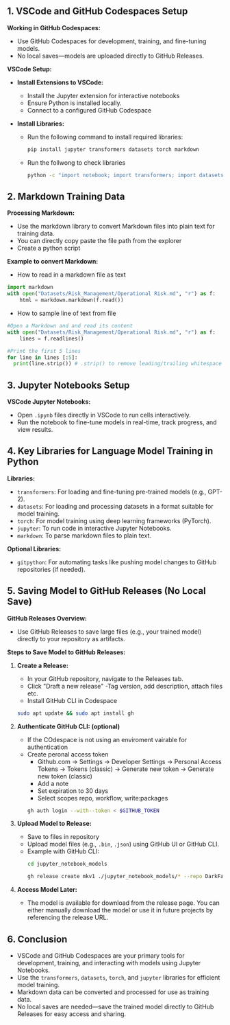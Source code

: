 ## 1. VSCode and GitHub Codespaces Setup

**Working in GitHub Codespaces:**

- Use GitHub Codespaces for development, training, and fine-tuning models.
- No local saves—models are uploaded directly to GitHub Releases.

**VSCode Setup:**

- **Install Extensions to VSCode:**
  - Install the Jupyter extension for interactive notebooks
  - Ensure Python is installed locally.
  - Connect to a configured GitHub Codespace 

- **Install Libraries:**
  - Run the following command to install required libraries:
    ```bash
    pip install jupyter transformers datasets torch markdown
    ```
  - Run the follwong to check libraries
    ```bash
    python -c "import notebook; import transformers; import datasets; import torch; import markdown; print('Jupyter notebook version:', notebook.__version__); print('Transformers version:', transformers.__version__); print('Datasets version:', datasets.__version__); print('Torch version:', torch.__version__); print('Markdown version:', markdown.__version__)"
    ```

## 2. Markdown Training Data

**Processing Markdown:**

- Use the markdown library to convert Markdown files into plain text for training data.
- You can directly copy paste the file path from the explorer
- Create a python script

**Example to convert Markdown:**

- How to read in a markdown file as text
```python
import markdown
with open("Datasets/Risk_Management/Operational Risk.md", "r") as f:
    html = markdown.markdown(f.read())
```
- How to sample line of text from file
```python
#Open a Markdown and and read its content
with open("Datasets/Risk_Management/Operational Risk.md", "r") as f:
    lines = f.readlines()

#Print the first 5 lines
for line in lines [:5]:
  print(line.strip()) # .strip() to remove leading/trailing whitespace or new line
```


## 3. Jupyter Notebooks Setup

**VSCode Jupyter Notebooks:**

- Open `.ipynb` files directly in VSCode to run cells interactively.
- Run the notebook to fine-tune models in real-time, track progress, and view results.

## 4. Key Libraries for Language Model Training in Python

**Libraries:**

- `transformers`: For loading and fine-tuning pre-trained models (e.g., GPT-2).
- `datasets`: For loading and processing datasets in a format suitable for model training.
- `torch`: For model training using deep learning frameworks (PyTorch).
- `jupyter`: To run code in interactive Jupyter Notebooks.
- `markdown`: To parse markdown files to plain text.

**Optional Libraries:**

- `gitpython`: For automating tasks like pushing model changes to GitHub repositories (if needed).

## 5. Saving Model to GitHub Releases (No Local Save)

**GitHub Releases Overview:**

- Use GitHub Releases to save large files (e.g., your trained model) directly to your repository as artifacts.

**Steps to Save Model to GitHub Releases:**

1. **Create a Release:**
   - In your GitHub repository, navigate to the Releases tab.
   - Click "Draft a new release"
    -Tag version, add description, attach files etc.
   - Install GitHub CLI in Codespace
   ```bash
   sudo apt update && sudo apt install gh
   ```

2. **Authenticate GitHub CLI: (optional)**
    - If the COdespace is not using an enviroment vairable for authentication
    - Create peronal access token
      - Github.com -> Settings -> Developer Settings -> Personal Access Tokens -> Tokens (classic) -> Generate new token -> Generate new token (classic) 
      - Add a note
      - Set expiration to 30 days
      - Select scopes repo, workflow, write:packages
      ```bash
      gh auth login --with--token < $GITHUB_TOKEN
      ```

3. **Upload Model to Release:**
   - Save to files in repository
   - Upload model files (e.g., `.bin`, `.json`) using GitHub UI or GitHub CLI.
   - Example with GitHub CLI:
     ```bash
     cd jupyter_notebook_models
     ```
     ```bash
     gh release create mkv1 ./jupyter_notebook_models/* --repo DarkFader13/The_Git_Good_Repo
     ```

4. **Access Model Later:**
   - The model is available for download from the release page. You can either manually download the model or use it in future projects by referencing the release URL.

## 6. Conclusion

- VSCode and GitHub Codespaces are your primary tools for development, training, and interacting with models using Jupyter Notebooks.
- Use the `transformers`, `datasets`, `torch`, and `jupyter` libraries for efficient model training.
- Markdown data can be converted and processed for use as training data.
- No local saves are needed—save the trained model directly to GitHub Releases for easy access and sharing.
